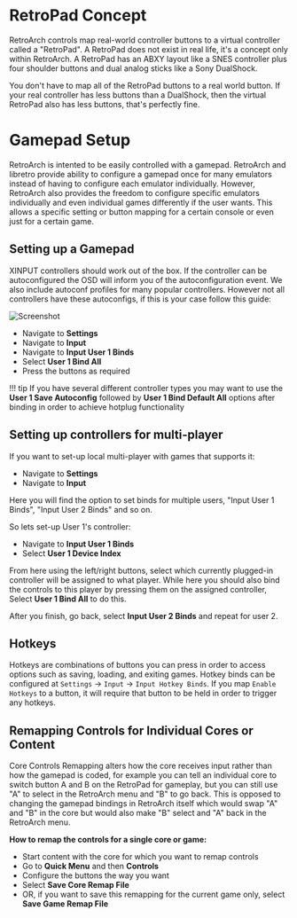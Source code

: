 # RetroPad Concept
RetroArch controls map real-world controller buttons to a virtual controller called a "RetroPad". A RetroPad does not exist in real life, it's a concept only within RetroArch. A RetroPad has an ABXY layout like a SNES controller plus four shoulder buttons and dual analog sticks like a Sony DualShock.

You don't have to map all of the RetroPad buttons to a real world button. If your real controller has less buttons than a DualShock, then the virtual RetroPad also has less buttons, that's perfectly fine.

# Gamepad Setup

RetroArch is intented to be easily controlled with a gamepad. RetroArch and libretro provide ability to configure a gamepad once for many emulators instead of having to configure each emulator individually. However, RetroArch also provides the freedom to configure specific emulators individually and even individual games differently if the user wants. This allows a specific setting or button mapping for a certain console or even just for a certain game.

## Setting up a Gamepad

XINPUT controllers should work out of the box. If the controller can be autoconfigured the OSD will inform you of the autoconfiguration event. We also include autoconf profiles for many popular controllers. However not all controllers have these autoconfigs, if this is your case follow this guide:

![Screenshot](../image/windows/autoconf.gif)

- Navigate to **Settings**
- Navigate to **Input**
- Navigate to **Input User 1 Binds**
- Select **User 1 Bind All**
- Press the buttons as required

!!! tip
    If you have several different controller types you may want to use the **User 1 Save Autoconfig** followed by **User 1 Bind Default All** options after binding in order to achieve hotplug functionality

## Setting up controllers for multi-player 

If you want to set-up local multi-player with games that supports it:

- Navigate to **Settings**
- Navigate to **Input**

Here you will find the option to set binds for multiple users, "Input User 1 Binds", "Input User 2 Binds" and so on.

So lets set-up User 1's controller:

- Navigate to **Input User 1 Binds**
- Select **User 1 Device Index**

From here using the left/right buttons, select which currently plugged-in controller will be assigned to what player. While here you should also bind the controls to this player by pressing them on the assigned controller, Select **User 1 Bind All** to do this.

After you finish, go back, select **Input User 2 Binds** and repeat for user 2.

## Hotkeys
Hotkeys are combinations of buttons you can press in order to access options such as saving, loading, and exiting games. Hotkey binds can be configured at `Settings` → `Input` → `Input Hotkey Binds`. If you map `Enable Hotkeys` to a button, it will require that button to be held in order to trigger any hotkeys.

## Remapping Controls for Individual Cores or Content
Core Controls Remapping alters how the core receives input rather than how the gamepad is coded, for example you can tell an individual core to switch button A and B on the RetroPad for gameplay, but you can still use "A" to select in the RetroArch menu and "B" to go back. This is opposed to changing the gamepad bindings in RetroArch itself which would swap "A" and "B" in the core but would also make "B" select and "A" back in the RetroArch menu.

**How to remap the controls for a single core or game:**
* Start content with the core for which you want to remap controls
* Go to **Quick Menu** and then **Controls**
* Configure the buttons the way you want
* Select **Save Core Remap File**
* OR, if you want to save this remapping for the current game only, select **Save Game Remap File**
